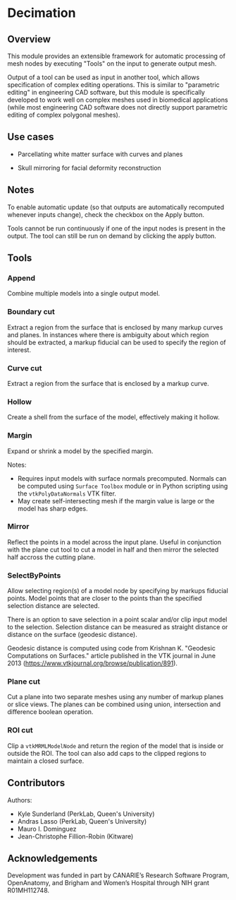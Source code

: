 # Decimation

## Overview

This module provides an extensible framework for automatic processing of mesh nodes by executing "Tools" on the input to generate output mesh.

Output of a tool can be used as input in another tool, which allows specification of complex editing operations. This is similar to "parametric editing" in engineering CAD software, but this module is specifically developed to work well on complex meshes used in biomedical applications (while most engineering CAD software does not directly support parametric editing of complex polygonal meshes).

## Use cases

* Parcellating white matter surface with curves and planes

* Skull mirroring for facial deformity reconstruction

## Notes

To enable automatic update (so that outputs are automatically recomputed whenever inputs change), check the checkbox on the Apply button.

Tools cannot be run continuously if one of the input nodes is present in the output. The tool can still be run on demand by clicking the apply button.

## Tools

### Append

Combine multiple models into a single output model.

### Boundary cut

Extract a region from the surface that is enclosed by many markup curves and planes. In instances where there is ambiguity about which region should be extracted, a markup fiducial can be used to specify the region of interest.

### Curve cut

Extract a region from the surface that is enclosed by a markup curve.

### Hollow

Create a shell from the surface of the model, effectively making it hollow.

### Margin

Expand or shrink a model by the specified margin.

Notes:
* Requires input models with surface normals precomputed. Normals can be computed using `Surface Toolbox` module or in Python scripting using the `vtkPolyDataNormals` VTK filter.
* May create self-intersecting mesh if the margin value is large or the model has sharp edges.

### Mirror

Reflect the points in a model across the input plane. Useful in conjunction with the plane cut tool to cut a model in half and then mirror the selected half accross the cutting plane.

### SelectByPoints

Allow selecting region(s) of a model node by specifying by markups fiducial points. Model points that are closer to the points than the specified selection distance are selected.

There is an option to save selection in a point scalar and/or clip input model to the selection.
Selection distance can be measured as straight distance or distance on the surface (geodesic distance).

Geodesic distance is computed using code from Krishnan K. "Geodesic Computations on Surfaces." article published in the VTK journal in June 2013 (https://www.vtkjournal.org/browse/publication/891).

### Plane cut

Cut a plane into two separate meshes using any number of markup planes or slice views. The planes can be combined using union, intersection and difference boolean operation.

### ROI cut

Clip a ``vtkMRMLModelNode`` and return the region of the model that is inside or outside the ROI. The tool can also add caps to the clipped regions to maintain a closed surface.


## Contributors

Authors:
- Kyle Sunderland (PerkLab, Queen's University)
- Andras Lasso (PerkLab, Queen's University)
- Mauro I. Dominguez
- Jean-Christophe Fillion-Robin (Kitware)

## Acknowledgements

Development was funded in part by CANARIE’s Research Software Program, OpenAnatomy, and Brigham and Women’s Hospital through NIH grant R01MH112748.
